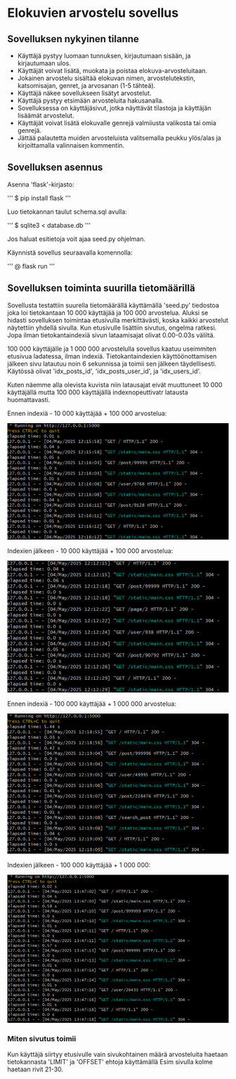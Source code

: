 # Elokuvien arvostelu sovellus

## Sovelluksen nykyinen tilanne

* Käyttäjä pystyy luomaan tunnuksen, kirjautumaan sisään, ja kirjautumaan ulos.
* Käyttäjät voivat lisätä, muokata ja poistaa elokuva-arvosteluitaan.
* Jokainen arvostelu sisältää elokuvan nimen, arvostelutekstin, katsomisajan, genret, ja arvosanan (1-5 tähteä).
* Käyttäjä näkee sovellukseen lisätyt arvostelut.
* Käyttäjä pystyy etsimään arvosteluita hakusanalla.
* Sovelluksessa on käyttäjäsivut, jotka näyttävät tilastoja ja käyttäjän lisäämät arvostelut.
* Käyttäjät voivat lisätä elokuvalle genrejä valmiiusta valikosta tai omia genrejä.
* Jättää palautetta muiden arvosteluista valitsemalla peukku ylös/alas ja kirjoittamalla valinnaisen kommentin.

## Sovelluksen asennus

Asenna 'flask'-kirjasto:

'''
$ pip install flask
'''

Luo tietokannan taulut schema.sql avulla:

'''
$ sqlite3 < database.db
'''

Jos haluat esitietoja voit ajaa seed.py ohjelman.

Käynnistä sovellus seuraavalla komennolla:

'''
@ flask run
'''

## Sovelluksen toiminta suurilla tietomäärillä

Sovellusta testattiin suurella tietomäärällä käyttämällä 'seed.py' tiedostoa joka loi tietokantaan 10 000 käyttäjää ja 100 000 arvostelua. Aluksi se hidasti sovelluksen toimintaa etusivulla merkittävästi, koska kaikki arvostelut näytettiin yhdellä sivulla. Kun etusivulle lisättiin sivutus, ongelma ratkesi. Jopa ilman tietokantaindexiä sivun lataamisajat olivat 0.00-0.03s väliltä. 

100 000 käyttäjälle ja 1 000 000 arvostelulla sovellus kaatuu useimmiten etusivua ladatessa, ilman indexiä. Tietokantaindexien käyttöönottamisen jälkeen sivu latautuu noin 6 sekunnissa ja toimii sen jälkeen täydellisesti. Käytössä olivat 'idx_posts_id', 'idx_posts_user_id', ja 'idx_users_id'.

Kuten näemme alla olevista kuvista niin latausajat eivät muuttuneet 10 000 käyttäjällä mutta 100 000 käyttäjällä indexnopeuttivatr latausta huomattavasti.

Ennen indexiä - 10 000 käyttäjää + 100 000 arvostelua:

![Performance without index 10 000](Images/image2.png)

Indexien jälkeen - 10 000 käyttäjää + 100 000 arvostelua:

![Performance with index](Images/image.png)

Ennen indexiä - 100 000 käyttäjää + 1 000 000 arvostelua:

![Performance witout index 100 000](Images/image3.png)

Indexien jälkeen - 100 000 käyttäjää + 1 000 000:

![Performance with index 100 000](Images/image4.png)

### Miten sivutus toimii

Kun käyttäjä siirtyy etusivulle vain sivukohtainen määrä arvosteluita haetaan tietokannasta 'LIMIT' ja 'OFFSET' ehtoja käyttämällä Esim sivulla kolme haetaan rivit 21-30.
